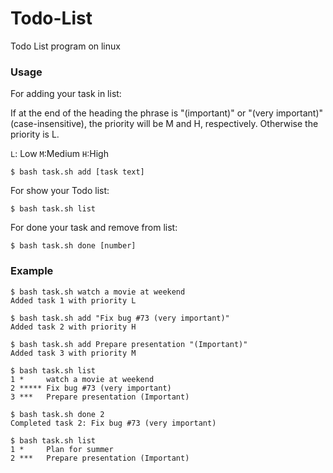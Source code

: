 # Todo-List
Todo List program on linux

<h3>Usage</h3>

For adding your task in list:

If at the end of the heading the phrase is "(important)" or "(very important)" (case-insensitive), the priority will be M and H, respectively. Otherwise the priority is L.

```L```: Low
```M```:Medium
```H```:High

```
$ bash task.sh add [task text]
```

For show your Todo list:

```
$ bash task.sh list
```
For done your task and remove from list:

```
$ bash task.sh done [number]
```
<h3>Example</h3>

```
$ bash task.sh watch a movie at weekend
Added task 1 with priority L

$ bash task.sh add "Fix bug #73 (very important)"
Added task 2 with priority H

$ bash task.sh add Prepare presentation "(Important)"
Added task 3 with priority M

$ bash task.sh list
1 *     watch a movie at weekend
2 ***** Fix bug #73 (very important)
3 ***   Prepare presentation (Important)

$ bash task.sh done 2
Completed task 2: Fix bug #73 (very important)

$ bash task.sh list
1 *     Plan for summer
2 ***   Prepare presentation (Important)
```

